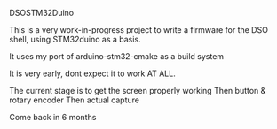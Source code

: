DSOSTM32Duino

This is a very work-in-progress project to write a firmware for the DSO shell, using STM32duino as a basis.

It uses my port of arduino-stm32-cmake as a build system

It is very early, dont expect it to work AT ALL.

The current stage is to get the screen properly working
Then button & rotary encoder
Then actual capture

Come back in 6 months
